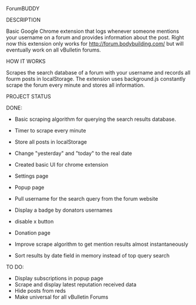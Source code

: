 ForumBUDDY

DESCRIPTION

Basic Google Chrome extension that logs whenever someone mentions your username on a forum and provides information
about the post. Right now this extension only works for http://forum.bodybuilding.com/ but will eventually
work on all vBulletin forums.

HOW IT WORKS

Scrapes the search database of a forum with your username and records all fourm posts in localStorage. The extension
uses background.js constantly scrape the forum every minute and stores all information.


PROJECT STATUS

DONE:

- Basic scraping algorithm for querying the search results database.

- Timer to scrape every minute

- Store all posts in localStorage

- Change "yesterday" and "today" to the real date

- Created basic UI for chrome extension
- Settings page
- Popup page
- Pull username for the search query from the forum website
- Display a badge by donators usernames
- disable x button
- Donation page
- Improve scrape algorithm to get mention results almost instantaneously
- Sort results by date field in memory instead of top query search

TO DO:

- Display subscriptions in popup page
- Scrape and display latest reputation received data
- Hide posts from reds
- Make universal for all vBulletin Forums